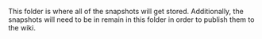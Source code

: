 This folder is where all of the snapshots will get stored. Additionally, the snapshots will need to be in remain in this folder in order to 
publish them to the wiki.